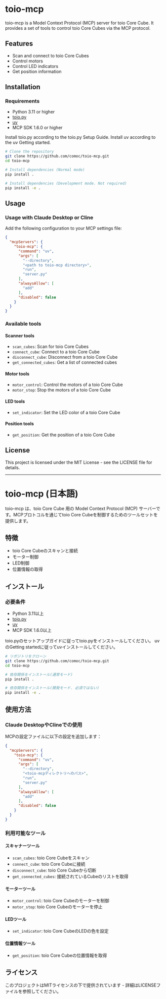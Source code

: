 # toio-mcp

toio-mcp is a Model Context Protocol (MCP) server for toio Core Cube. It provides a set of tools to control toio Core Cubes via the MCP protocol.

## Features

- Scan and connect to toio Core Cubes
- Control motors
- Control LED indicators
- Get position information

## Installation

### Requirements

- Python 3.11 or higher
- [toio.py](https://github.com/toio/toio.py)
- [uv](https://docs.astral.sh/uv/)
- MCP SDK 1.6.0 or higher

Install toio.py according to the toio.py Setup Guide.
Install uv according to the uv Getting started.

```bash
# Clone the repository
git clone https://github.com/comoc/toio-mcp.git
cd toio-mcp

# Install dependencies (Normal mode)
pip install .

# Install dependencies (Development mode. Not required)
pip install -e .
```

## Usage

### Usage with Claude Desktop or Cline

Add the following configuration to your MCP settings file:

```json
{
  "mcpServers": {
    "toio-mcp": {
      "command": "uv",
      "args": [
        "--directory",
        "<path to toio-mcp directory>",
        "run",
        "server.py"
      ],
      "alwaysAllow": [
        "add"
      ],
      "disabled": false
    }
  }
}
```

### Available tools

#### Scanner tools

- `scan_cubes`: Scan for toio Core Cubes
- `connect_cube`: Connect to a toio Core Cube
- `disconnect_cube`: Disconnect from a toio Core Cube
- `get_connected_cubes`: Get a list of connected cubes

#### Motor tools

- `motor_control`: Control the motors of a toio Core Cube
- `motor_stop`: Stop the motors of a toio Core Cube

#### LED tools

- `set_indicator`: Set the LED color of a toio Core Cube

#### Position tools

- `get_position`: Get the position of a toio Core Cube

## License

This project is licensed under the MIT License - see the LICENSE file for details.

---

# toio-mcp (日本語)

toio-mcp は、toio Core Cube 用の Model Context Protocol (MCP) サーバーです。MCPプロトコルを通じてtoio Core Cubeを制御するためのツールセットを提供します。

## 特徴

- toio Core Cubeのスキャンと接続
- モーター制御
- LED制御
- 位置情報の取得

## インストール

### 必要条件

- Python 3.11以上
- [toio.py](https://github.com/toio/toio.py)
- [uv](https://docs.astral.sh/uv/)
- MCP SDK 1.6.0以上

toio.pyのセットアップガイドに従ってtoio.pyをインストールしてください。
uvのGetting startedに従ってuvインストールしてください。

```bash
# リポジトリをクローン
git clone https://github.com/comoc/toio-mcp.git
cd toio-mcp

# 依存関係をインストール(通常モード)
pip install .

# 依存関係をインストール(開発モード. 必須ではない)
pip install -e .
```

## 使用方法

### Claude DesktopやClineでの使用

MCPの設定ファイルに以下の設定を追加します：

```json
{
  "mcpServers": {
    "toio-mcp": {
      "command": "uv",
      "args": [
        "--directory",
        "<toio-mcpディレクトリへのパス>",
        "run",
        "server.py"
      ],
      "alwaysAllow": [
        "add"
      ],
      "disabled": false
    }
  }
}
```

### 利用可能なツール

#### スキャナーツール

- `scan_cubes`: toio Core Cubeをスキャン
- `connect_cube`: toio Core Cubeに接続
- `disconnect_cube`: toio Core Cubeから切断
- `get_connected_cubes`: 接続されているCubeのリストを取得

#### モーターツール

- `motor_control`: toio Core Cubeのモーターを制御
- `motor_stop`: toio Core Cubeのモーターを停止

#### LEDツール

- `set_indicator`: toio Core CubeのLEDの色を設定

#### 位置情報ツール

- `get_position`: toio Core Cubeの位置情報を取得

## ライセンス

このプロジェクトはMITライセンスの下で提供されています - 詳細はLICENSEファイルを参照してください。
